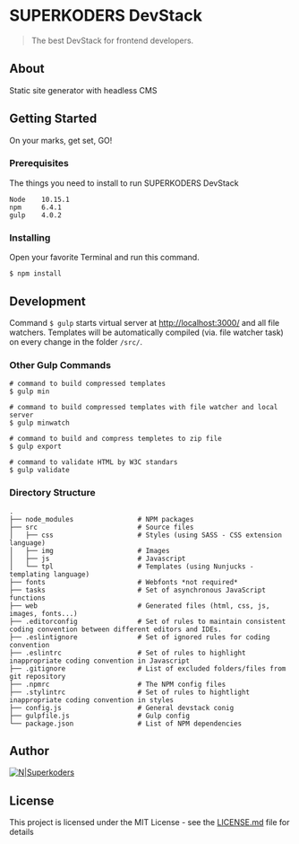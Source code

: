 # SUPERKODERS DevStack

> The best DevStack for frontend developers.

## About

Static site generator with headless CMS

## Getting Started

On your marks, get set, GO!

### Prerequisites

The things you need to install to run SUPERKODERS DevStack

```
Node	10.15.1
npm		6.4.1
gulp 	4.0.2
```

### Installing

Open your favorite Terminal and run this command.

```
$ npm install
```

## Development

Command `$ gulp` starts virtual server at [http://localhost:3000/](http://localhost:3000/) and all file watchers.
Templates will be automatically compiled (via. file watcher task) on every change in the folder `/src/`.

### Other Gulp Commands

```
# command to build compressed templates
$ gulp min

# command to build compressed templates with file watcher and local server
$ gulp minwatch

# command to build and compress templetes to zip file
$ gulp export

# command to validate HTML by W3C standars
$ gulp validate
```

### Directory Structure
```
.
├── node_modules                # NPM packages
├── src                         # Source files
│   ├── css                     # Styles (using SASS - CSS extension language)
│   ├── img                     # Images
│   ├── js                      # Javascript
│   └── tpl                     # Templates (using Nunjucks - templating language)
├── fonts                       # Webfonts *not required*
├── tasks                       # Set of asynchronous JavaScript functions
├── web                         # Generated files (html, css, js, images, fonts...)
├── .editorconfig               # Set of rules to maintain consistent coding convention between different editors and IDEs.
├── .eslintignore               # Set of ignored rules for coding convention
├── .eslintrc                   # Set of rules to highlight inappropriate coding convention in Javascript
├── .gitignore                  # List of excluded folders/files from git repository
├── .npmrc                      # The NPM config files
├── .stylintrc                  # Set of rules to hightlight inappropriate coding convention in styles
├── config.js                   # General devstack conig
├── gulpfile.js                 # Gulp config
└── package.json                # List of NPM dependencies
```

## Author

[![N|Superkoders](http://logo.superkoderi.cz/superkoders.svg)](https://www.superkoders.com)

## License

This project is licensed under the MIT License - see the [LICENSE.md](LICENSE.md) file for details
